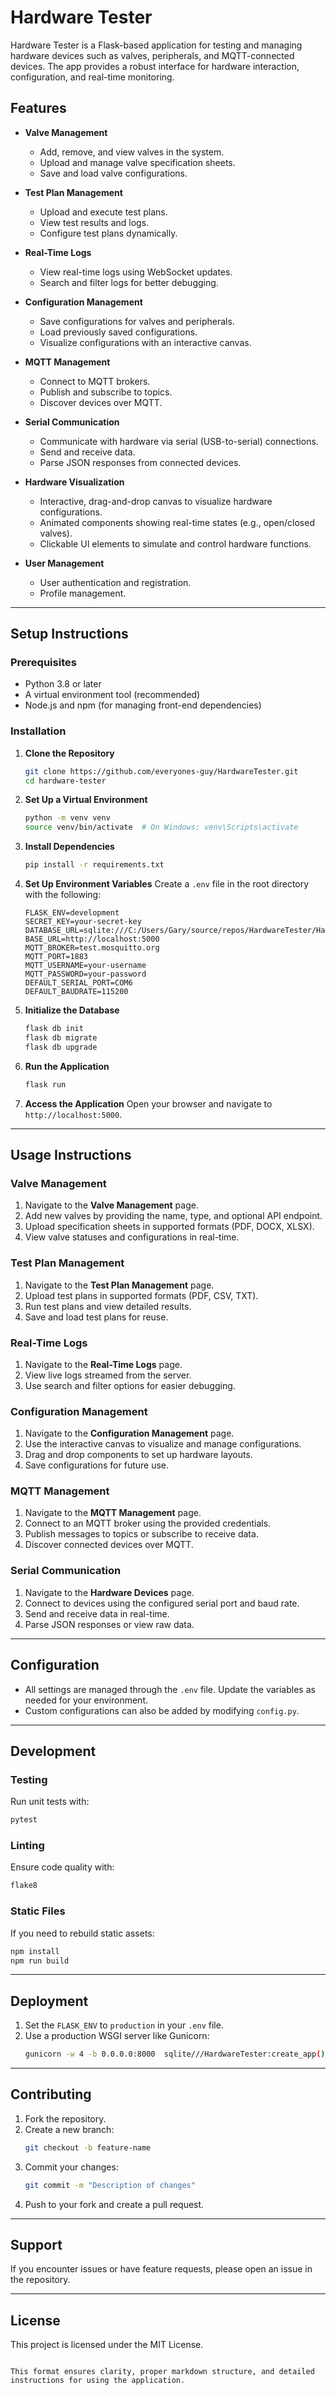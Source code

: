 # Hardware Tester

Hardware Tester is a Flask-based application for testing and managing hardware devices such as valves, peripherals, and MQTT-connected devices. The app provides a robust interface for hardware interaction, configuration, and real-time monitoring.

## Features

- **Valve Management**
  - Add, remove, and view valves in the system.
  - Upload and manage valve specification sheets.
  - Save and load valve configurations.

- **Test Plan Management**
  - Upload and execute test plans.
  - View test results and logs.
  - Configure test plans dynamically.

- **Real-Time Logs**
  - View real-time logs using WebSocket updates.
  - Search and filter logs for better debugging.

- **Configuration Management**
  - Save configurations for valves and peripherals.
  - Load previously saved configurations.
  - Visualize configurations with an interactive canvas.

- **MQTT Management**
  - Connect to MQTT brokers.
  - Publish and subscribe to topics.
  - Discover devices over MQTT.

- **Serial Communication**
  - Communicate with hardware via serial (USB-to-serial) connections.
  - Send and receive data.
  - Parse JSON responses from connected devices.

- **Hardware Visualization**
  - Interactive, drag-and-drop canvas to visualize hardware configurations.
  - Animated components showing real-time states (e.g., open/closed valves).
  - Clickable UI elements to simulate and control hardware functions.

- **User Management**
  - User authentication and registration.
  - Profile management.

---

## Setup Instructions

### Prerequisites

- Python 3.8 or later
- A virtual environment tool (recommended)
- Node.js and npm (for managing front-end dependencies)

### Installation

1. **Clone the Repository**
   ```bash
   git clone https://github.com/everyones-guy/HardwareTester.git
   cd hardware-tester
   ```

2. **Set Up a Virtual Environment**
   ```bash
   python -m venv venv
   source venv/bin/activate  # On Windows: venv\Scripts\activate
   ```

3. **Install Dependencies**
   ```bash
   pip install -r requirements.txt
   ```

4. **Set Up Environment Variables**
   Create a `.env` file in the root directory with the following:
   ```env
   FLASK_ENV=development
   SECRET_KEY=your-secret-key
   DATABASE_URL=sqlite:///C:/Users/Gary/source/repos/HardwareTester/HardwareTester/instance/app.db
   BASE_URL=http://localhost:5000
   MQTT_BROKER=test.mosquitto.org
   MQTT_PORT=1883
   MQTT_USERNAME=your-username
   MQTT_PASSWORD=your-password
   DEFAULT_SERIAL_PORT=COM6
   DEFAULT_BAUDRATE=115200
   ```

5. **Initialize the Database**
   ```bash
   flask db init
   flask db migrate
   flask db upgrade
   ```

6. **Run the Application**
   ```bash
   flask run
   ```

7. **Access the Application**
   Open your browser and navigate to `http://localhost:5000`.

---

## Usage Instructions

### Valve Management

1. Navigate to the **Valve Management** page.
2. Add new valves by providing the name, type, and optional API endpoint.
3. Upload specification sheets in supported formats (PDF, DOCX, XLSX).
4. View valve statuses and configurations in real-time.

### Test Plan Management

1. Navigate to the **Test Plan Management** page.
2. Upload test plans in supported formats (PDF, CSV, TXT).
3. Run test plans and view detailed results.
4. Save and load test plans for reuse.

### Real-Time Logs

1. Navigate to the **Real-Time Logs** page.
2. View live logs streamed from the server.
3. Use search and filter options for easier debugging.

### Configuration Management

1. Navigate to the **Configuration Management** page.
2. Use the interactive canvas to visualize and manage configurations.
3. Drag and drop components to set up hardware layouts.
4. Save configurations for future use.

### MQTT Management

1. Navigate to the **MQTT Management** page.
2. Connect to an MQTT broker using the provided credentials.
3. Publish messages to topics or subscribe to receive data.
4. Discover connected devices over MQTT.

### Serial Communication

1. Navigate to the **Hardware Devices** page.
2. Connect to devices using the configured serial port and baud rate.
3. Send and receive data in real-time.
4. Parse JSON responses or view raw data.

---

## Configuration

- All settings are managed through the `.env` file. Update the variables as needed for your environment.
- Custom configurations can also be added by modifying `config.py`.

---

## Development

### Testing

Run unit tests with:
```bash
pytest
```

### Linting

Ensure code quality with:
```bash
flake8
```

### Static Files

If you need to rebuild static assets:
```bash
npm install
npm run build
```

---

## Deployment

1. Set the `FLASK_ENV` to `production` in your `.env` file.
2. Use a production WSGI server like Gunicorn:
   ```bash
   gunicorn -w 4 -b 0.0.0.0:8000  sqlite///HardwareTester:create_app()_
   ```

---

## Contributing

1. Fork the repository.
2. Create a new branch:
   ```bash
   git checkout -b feature-name
   ```
3. Commit your changes:
   ```bash
   git commit -m "Description of changes"
   ```
4. Push to your fork and create a pull request.

---

## Support

If you encounter issues or have feature requests, please open an issue in the repository.

---

## License

This project is licensed under the MIT License.
```

This format ensures clarity, proper markdown structure, and detailed instructions for using the application.
